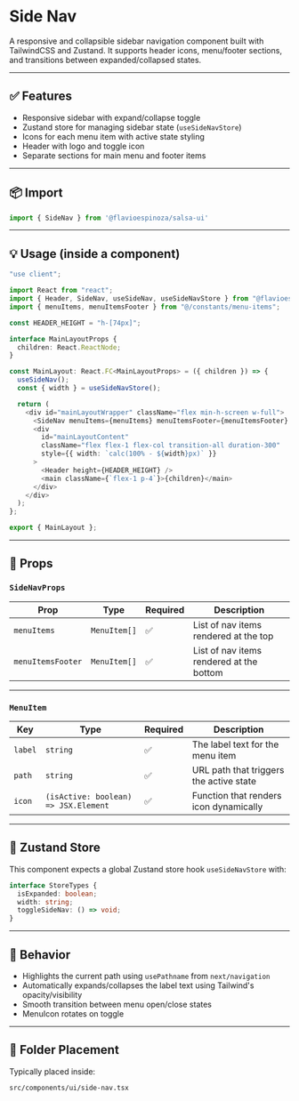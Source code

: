 # Side Nav

A responsive and collapsible sidebar navigation component built with TailwindCSS and Zustand. It supports header icons, menu/footer sections, and transitions between expanded/collapsed states.

---

## ✅ Features

- Responsive sidebar with expand/collapse toggle
- Zustand store for managing sidebar state (`useSideNavStore`)
- Icons for each menu item with active state styling
- Header with logo and toggle icon
- Separate sections for main menu and footer items

---

## 📦 Import

```ts
import { SideNav } from '@flavioespinoza/salsa-ui'
```

---

## 💡 Usage  (inside a component)

```ts
"use client";

import React from "react";
import { Header, SideNav, useSideNav, useSideNavStore } from "@flavioespinoza/salsa-ui";
import { menuItems, menuItemsFooter } from "@/constants/menu-items";

const HEADER_HEIGHT = "h-[74px]";

interface MainLayoutProps {
  children: React.ReactNode;
}

const MainLayout: React.FC<MainLayoutProps> = ({ children }) => {
  useSideNav();
  const { width } = useSideNavStore();

  return (
    <div id="mainLayoutWrapper" className="flex min-h-screen w-full">
      <SideNav menuItems={menuItems} menuItemsFooter={menuItemsFooter} />
      <div
        id="mainLayoutContent"
        className="flex flex-1 flex-col transition-all duration-300"
        style={{ width: `calc(100% - ${width}px)` }}
      >
        <Header height={HEADER_HEIGHT} />
        <main className={`flex-1 p-4`}>{children}</main>
      </div>
    </div>
  );
};

export { MainLayout };
```

---

## 🧾 Props

### `SideNavProps`

| Prop              | Type             | Required | Description                                |
|-------------------|------------------|----------|--------------------------------------------|
| `menuItems`       | `MenuItem[]`     | ✅        | List of nav items rendered at the top      |
| `menuItemsFooter` | `MenuItem[]`     | ✅        | List of nav items rendered at the bottom   |

---

### `MenuItem`

| Key    | Type                             | Required | Description                               |
|--------|----------------------------------|----------|-------------------------------------------|
| `label` | `string`                        | ✅        | The label text for the menu item          |
| `path`  | `string`                        | ✅        | URL path that triggers the active state   |
| `icon`  | `(isActive: boolean) => JSX.Element` | ✅  | Function that renders icon dynamically    |

---

## 🧠 Zustand Store

This component expects a global Zustand store hook `useSideNavStore` with:

```ts
interface StoreTypes {
  isExpanded: boolean;
  width: string;
  toggleSideNav: () => void;
}
```

---

## 🧪 Behavior

- Highlights the current path using `usePathname` from `next/navigation`
- Automatically expands/collapses the label text using Tailwind's opacity/visibility
- Smooth transition between menu open/close states
- MenuIcon rotates on toggle

---

## 📁 Folder Placement

Typically placed inside:

```
src/components/ui/side-nav.tsx
```
